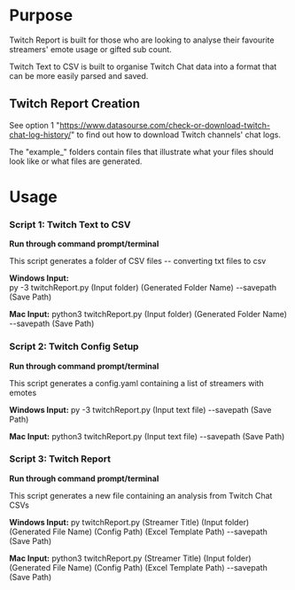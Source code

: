# Purpose 
Twitch Report is built for those who are looking to analyse their favourite streamers' emote usage or gifted sub count.

Twitch Text to CSV is built to organise Twitch Chat data into a format that can be more easily parsed and saved. 

## Twitch Report Creation
See option 1 "https://www.datasourse.com/check-or-download-twitch-chat-log-history/" to find out how to download Twitch channels' chat logs. 

The "example_" folders contain files that illustrate what your files should look like or what files are generated. 

# Usage
### Script 1: Twitch Text to CSV  
 **Run through command prompt/terminal**   
  
This script generates a folder of CSV files -- converting txt files to csv  
  
**Windows Input:**   
py -3 twitchReport.py (Input folder) (Generated Folder Name) --savepath (Save Path)   

**Mac Input:** 
python3 twitchReport.py (Input folder) (Generated Folder Name) --savepath (Save Path)

### Script 2: Twitch Config Setup  
**Run through command prompt/terminal**   
  
This script generates a config.yaml containing a list of streamers with emotes  
  
**Windows Input:** 
py -3 twitchReport.py (Input text file) --savepath (Save Path)   

**Mac Input:** 
python3 twitchReport.py (Input text file) --savepath (Save Path)

### Script 3: Twitch Report  
**Run through command prompt/terminal**   

This script generates a new file containing an analysis from Twitch Chat CSVs  
  
**Windows Input:** 
py twitchReport.py (Streamer Title) (Input folder) (Generated File Name) (Config Path) (Excel Template Path) --savepath (Save Path)   

**Mac Input:** 
python3 twitchReport.py (Streamer Title) (Input folder) (Generated File Name) (Config Path) (Excel Template Path) --savepath (Save Path)